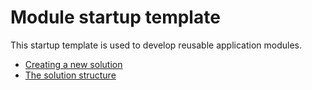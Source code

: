 # Module startup template

This startup template is used to develop reusable application modules.

* [Creating a new solution](creating-a-new-solution.md)
* [The solution structure](solution-structure.md)